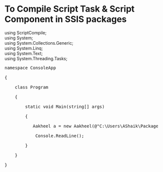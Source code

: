 # To Compile Script Task &amp; Script Component in SSIS packages </br>
using ScriptCompile;</br>
using System;</br>
using System.Collections.Generic;</br>
using System.Linq;</br>
using System.Text;</br>
using System.Threading.Tasks;</br>
<pre>
namespace ConsoleApp</br>
{   </br>
    class Program</br>
    {   </br>
        static void Main(string[] args)</br>
        {   </br>
           Aakheel a = new Aakheel(@"C:\Users\AShaik\Package.dtsx");</br>
            Console.ReadLine();</br>
        }   </br>
    }   </br>
}   </br>

</pre>
